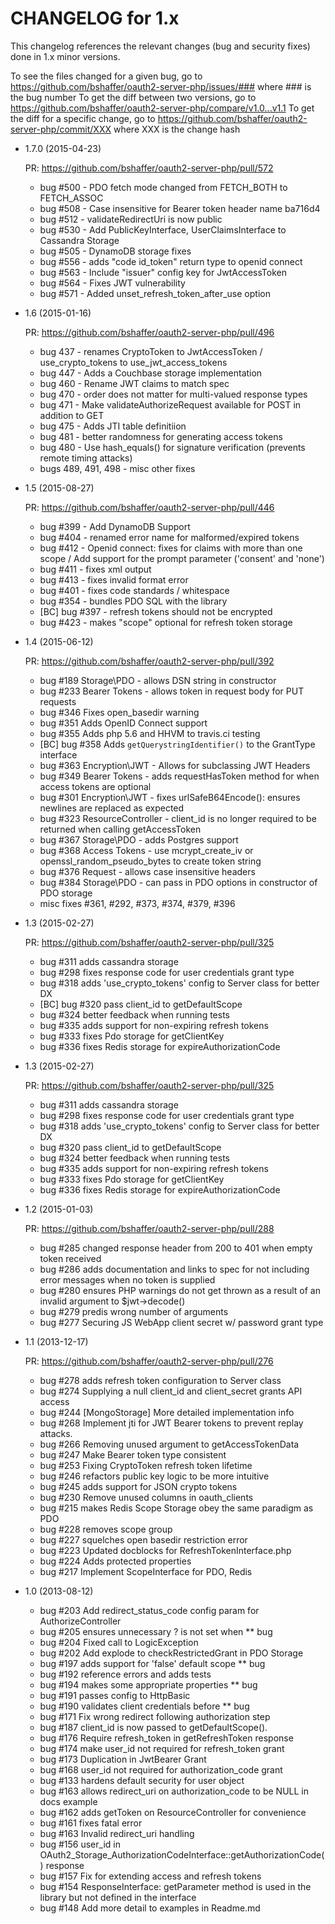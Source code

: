 CHANGELOG for 1.x
=================

This changelog references the relevant changes (bug and security fixes) done
in 1.x minor versions.

To see the files changed for a given bug, go to https://github.com/bshaffer/oauth2-server-php/issues/### where ### is the bug number
To get the diff between two versions, go to https://github.com/bshaffer/oauth2-server-php/compare/v1.0...v1.1
To get the diff for a specific change, go to https://github.com/bshaffer/oauth2-server-php/commit/XXX where XXX is the change hash

* 1.7.0 (2015-04-23)

  PR: https://github.com/bshaffer/oauth2-server-php/pull/572

  * bug #500 - PDO fetch mode changed from FETCH_BOTH to FETCH_ASSOC
  * bug #508 - Case insensitive for Bearer token header name  ba716d4
  * bug #512 - validateRedirectUri is now public
  * bug #530 - Add PublicKeyInterface, UserClaimsInterface to Cassandra Storage
  * bug #505 - DynamoDB storage fixes
  * bug #556 - adds "code id_token" return type to openid connect
  * bug #563 - Include "issuer" config key for JwtAccessToken
  * bug #564 - Fixes JWT vulnerability
  * bug #571 - Added unset_refresh_token_after_use option

* 1.6 (2015-01-16)

  PR: https://github.com/bshaffer/oauth2-server-php/pull/496

  * bug 437 - renames CryptoToken to JwtAccessToken / use_crypto_tokens to use_jwt_access_tokens
  * bug 447 - Adds a Couchbase storage implementation
  * bug 460 - Rename JWT claims to match spec
  * bug 470 - order does not matter for multi-valued response types
  * bug 471 - Make validateAuthorizeRequest available for POST in addition to GET
  * bug 475 - Adds JTI table definitiion
  * bug 481 - better randomness for generating access tokens
  * bug 480 - Use hash_equals() for signature verification (prevents remote timing attacks)
  * bugs 489, 491, 498 - misc other fixes

* 1.5 (2015-08-27)

  PR: https://github.com/bshaffer/oauth2-server-php/pull/446

  * bug #399 - Add DynamoDB Support
  * bug #404 - renamed error name for malformed/expired tokens
  * bug #412 - Openid connect: fixes for claims with more than one scope / Add support for the prompt parameter ('consent' and 'none')
  * bug #411 - fixes xml output
  * bug #413 - fixes invalid format error
  * bug #401 - fixes code standards / whitespace
  * bug #354 - bundles PDO SQL with the library
  * [BC] bug #397 - refresh tokens should not be encrypted
  * bug #423 - makes "scope" optional for refresh token storage

* 1.4 (2015-06-12)

  PR: https://github.com/bshaffer/oauth2-server-php/pull/392

  * bug #189 Storage\PDO - allows DSN string in constructor
  * bug #233 Bearer Tokens - allows token in request body for PUT requests
  * bug #346 Fixes open_basedir warning
  * bug #351 Adds OpenID Connect support
  * bug #355 Adds php 5.6 and HHVM to travis.ci testing
  * [BC] bug #358 Adds `getQuerystringIdentifier()` to the GrantType interface
  * bug #363 Encryption\JWT - Allows for subclassing JWT Headers
  * bug #349 Bearer Tokens - adds requestHasToken method for when access tokens are optional
  * bug #301 Encryption\JWT - fixes urlSafeB64Encode(): ensures newlines are replaced as expected
  * bug #323 ResourceController - client_id is no longer required to be returned when calling getAccessToken
  * bug #367 Storage\PDO - adds Postgres support
  * bug #368 Access Tokens - use mcrypt_create_iv or openssl_random_pseudo_bytes to create token string
  * bug #376 Request - allows case insensitive headers
  * bug #384 Storage\PDO - can pass in PDO options in constructor of PDO storage
  * misc fixes #361, #292, #373, #374, #379, #396
* 1.3 (2015-02-27)

  PR: https://github.com/bshaffer/oauth2-server-php/pull/325

  * bug #311 adds cassandra storage
  * bug #298 fixes response code for user credentials grant type
  * bug #318 adds 'use_crypto_tokens' config to Server class for better DX
  * [BC] bug #320 pass client_id to getDefaultScope
  * bug #324 better feedback when running tests
  * bug #335 adds support for non-expiring refresh tokens
  * bug #333 fixes Pdo storage for getClientKey
  * bug #336 fixes Redis storage for expireAuthorizationCode

* 1.3 (2015-02-27)

  PR: https://github.com/bshaffer/oauth2-server-php/pull/325

  * bug #311 adds cassandra storage
  * bug #298 fixes response code for user credentials grant type
  * bug #318 adds 'use_crypto_tokens' config to Server class for better DX
  * bug #320 pass client_id to getDefaultScope
  * bug #324 better feedback when running tests
  * bug #335 adds support for non-expiring refresh tokens
  * bug #333 fixes Pdo storage for getClientKey
  * bug #336 fixes Redis storage for expireAuthorizationCode

* 1.2 (2015-01-03)

  PR: https://github.com/bshaffer/oauth2-server-php/pull/288

  * bug #285 changed response header from 200 to 401 when empty token received
  * bug #286 adds documentation and links to spec for not including error messages when no token is supplied
  * bug #280 ensures PHP warnings do not get thrown as a result of an invalid argument to $jwt->decode()
  * bug #279 predis wrong number of arguments
  * bug #277 Securing JS WebApp client secret w/ password grant type

* 1.1 (2013-12-17)

  PR: https://github.com/bshaffer/oauth2-server-php/pull/276

  * bug #278 adds refresh token configuration to Server class
  * bug #274 Supplying a null client_id and client_secret grants API access
  * bug #244 [MongoStorage] More detailed implementation info
  * bug #268 Implement jti for JWT Bearer tokens to prevent replay attacks.
  * bug #266 Removing unused argument to getAccessTokenData
  * bug #247 Make Bearer token type consistent
  * bug #253 Fixing CryptoToken refresh token lifetime
  * bug #246 refactors public key logic to be more intuitive
  * bug #245 adds support for JSON crypto tokens
  * bug #230 Remove unused columns in oauth_clients
  * bug #215 makes Redis Scope Storage obey the same paradigm as PDO
  * bug #228 removes scope group
  * bug #227 squelches open basedir restriction error
  * bug #223 Updated docblocks for RefreshTokenInterface.php
  * bug #224 Adds protected properties
  * bug #217 Implement ScopeInterface for PDO, Redis

* 1.0 (2013-08-12)

  * bug #203 Add redirect\_status_code config param for AuthorizeController
  * bug #205 ensures unnecessary ? is not set when  ** bug
  * bug #204 Fixed call to LogicException
  * bug #202 Add explode to checkRestrictedGrant in PDO Storage
  * bug #197 adds support for 'false' default scope  ** bug
  * bug #192 reference errors and adds tests
  * bug #194 makes some appropriate properties  ** bug
  * bug #191 passes config to HttpBasic
  * bug #190 validates client credentials before  ** bug
  * bug #171 Fix wrong redirect following authorization step
  * bug #187 client_id is now passed to getDefaultScope().
  * bug #176 Require refresh_token in getRefreshToken response
  * bug #174 make user\_id not required for refresh_token grant
  * bug #173 Duplication in JwtBearer Grant
  * bug #168 user\_id not required for authorization_code grant
  * bug #133 hardens default security for user object
  * bug #163 allows redirect\_uri on authorization_code to be NULL in docs example
  * bug #162 adds getToken on ResourceController for convenience
  * bug #161 fixes fatal error
  * bug #163 Invalid redirect_uri handling
  * bug #156 user\_id in OAuth2\_Storage_AuthorizationCodeInterface::getAuthorizationCode() response
  * bug #157 Fix for extending access and refresh tokens
  * bug #154 ResponseInterface: getParameter method is used in the library but not defined in the interface
  * bug #148 Add more detail to examples in Readme.md
